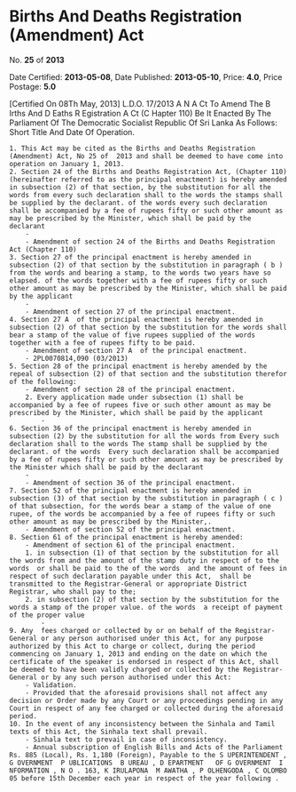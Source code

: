 # Births And Deaths Registration (Amendment) Act

No. **25** of **2013**

Date Certified: **2013-05-08**, Date Published: **2013-05-10**, Price: **4.0**, Price Postage: **5.0**

[Certified On 08Th May, 2013]
L.D.O. 17/2013
A N  A Ct   To   Amend   The  B Irths   And  D Eaths  R Egistration  A Ct (C Hapter  110)
Be It Enacted By The Parliament Of The Democratic Socialist Republic Of Sri Lanka As Follows:
Short Title And Date Of Operation.

    1. This Act may be cited as the Births and Deaths Registration (Amendment) Act, No 25 of  2013 and shall be deemed to have come into operation on January 1, 2013.
    2. Section 24 of the Births and Deaths Registration Act, (Chapter 110) (hereinafter referred to as the principal enactment) is hereby amended in subsection (2) of that section, by the substitution for all the words from every such declaration shall to the words the stamps shall be supplied by the declarant. of the words every such declaration shall be accompanied by a fee of rupees fifty or such other amount as may be prescribed by the Minister, which shall be paid by the declarant
        - 
        - Amendment of section 24 of the Births and Deaths Registration Act (Chapter 110)
    3. Section 27 of the principal enactment is hereby amended in subsection (2) of that section by the substitution in paragraph ( b ) from the words and bearing a stamp, to the words two years have so elapsed. of the words together with a fee of rupees fifty or such other amount as may be prescribed by the Minister, which shall be paid by the applicant
        - 
        - Amendment of section 27 of the principal enactment.
    4. Section 27 A  of the principal enactment is hereby amended in subsection (2) of that section by the substitution for the words shall bear a stamp of the value of five rupees supplied of the words  together with a fee of rupees fifty to be paid.
        - Amendment of section 27 A  of the principal enactment.
        - 2PL0070814,090 (03/2013)
    5. Section 28 of the principal enactment is hereby amended by the repeal of subsection (2) of that section and the substitution therefor of the following:
        - Amendment of section 28 of the principal enactment.
        2. Every application made under subsection (1) shall be accompanied by a fee of rupees five or such other amount as may be prescribed by the Minister, which shall be paid by the applicant
            - 
    6. Section 36 of the principal enactment is hereby amended in subsection (2) by the substitution for all the words from Every such declaration shall to the words The stamp shall be supplied by the declarant. of the words  Every such declaration shall be accompanied by a fee of rupees fifty or such other amount as may be prescribed by the Minister which shall be paid by the declarant
        - 
        - Amendment of section 36 of the principal enactment.
    7. Section 52 of the principal enactment is hereby amended in subsection (3) of that section by the substitution in paragraph ( c ) of that subsection, for the words bear a stamp of the value of one rupee, of the words be accompanied by a fee of rupees fifty or such other amount as may be prescribed by the Minister,.
        - Amendment of section 52 of the principal enactment.
    8. Section 61 of the principal enactment is hereby amended:
        - Amendment of section 61 of the principal enactment.
        1. in subsection (1) of that section by the substitution for all the words from and the amount of the stamp duty in respect of to the words  or shall be paid to the of the words  and the amount of fees in respect of such declaration payable under this Act,  shall be transmitted to the Registrar-General or appropriate District Registrar, who shall pay to the;
        2. in subsection (2) of that section by the substitution for the words a stamp of the proper value. of the words  a receipt of payment of the proper value
            - 
    9. Any  fees charged or collected by or on behalf of the Registrar- General or any person authorised under this Act, for any purpose authorized by this Act to charge or collect, during the period commencing on January 1, 2013 and ending on the date on which the certificate of the speaker is endorsed in respect of this Act, shall be deemed to have been validly charged or collected by the Registrar- General or by any such person authorised under this Act:
        - Validation.
        - Provided that the aforesaid provisions shall not affect any decision or Order made by any Court or any proceedings pending in any Court in respect of any fee charged or collected during the aforesaid period.
    10. In the event of any inconsistency between the Sinhala and Tamil texts of this Act, the Sinhala text shall prevail.
        - Sinhala text to prevail in case of inconsistency.
        - Annual subscription of English Bills and Acts of the Parliament Rs. 885 (Local), Rs. 1,180 (Foreign), Payable to the S UPERINTENDENT , G OVERNMENT  P UBLICATIONS  B UREAU , D EPARTMENT   OF G OVERNMENT  I NFORMATION , N O . 163, K IRULAPONA  M AWATHA , P OLHENGODA , C OLOMBO  05 before 15th December each year in respect of the year following .
